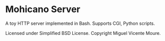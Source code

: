 Mohicano Server
===============

A toy HTTP server implemented in Bash. Supports CGI, Python scripts.

Licensed under Simplified BSD License. Copyright Miguel Vicente Moure.
